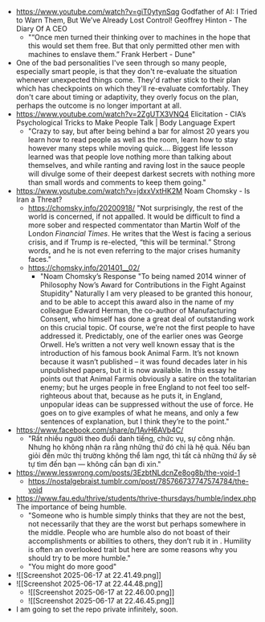 - https://www.youtube.com/watch?v=giT0ytynSqg Godfather of AI: I Tried to Warn Them, But We’ve Already Lost Control! Geoffrey Hinton - The Diary Of A CEO
	- "“Once men turned their thinking over to machines in the hope that this would set them free. But that only permitted other men with machines to enslave them.” Frank Herbert - Dune"
- One of the bad personalities I've seen through so many people, especially smart people, is that they don't re-evaluate the situation whenever unexpected things come. They'd rather stick to their plan which has checkpoints on which they'll re-evaluate comfortably. They don't care about timing or adaptivity, they overly focus on the plan, perhaps the outcome is no longer important at all.
- https://www.youtube.com/watch?v=2ZgUTX3VNQ4 Elicitation - CIA’s Psychological Tricks to Make People Talk | Body Language Expert
	- "Crazy to say, but after being behind a bar for almost 20 years you learn how to read people as well as the room, learn how to stay however many steps while moving quick…. Biggest life lesson learned was that people love nothing more than talking about themselves, and while ranting and raving lost in the sauce people will divulge some of their deepest darkest secrets with nothing more than small words and comments to keep them going."
- https://www.youtube.com/watch?v=jdxxVxtHK2M Noam Chomsky - Is Iran a Threat?
	- https://chomsky.info/20200918/ "Not surprisingly, the rest of the world is concerned, if not appalled. It would be difficult to find a more sober and respected commentator than Martin Wolf of the London _Financial Times_. He writes that the West is facing a serious crisis, and if Trump is re-elected, “this will be terminal.” Strong words, and he is not even referring to the major crises humanity faces."
	- https://chomsky.info/201401__02/ 
		- "Noam Chomsky’s Response "To being named 2014 winner of Philosophy Now’s Award for Contributions in the Fight Against Stupidity" Naturally I am very pleased to be granted this honour, and to be able to accept this award also in the name of my colleague Edward Herman, the co-author of Manufacturing Consent, who himself has done a great deal of outstanding work on this crucial topic. Of course, we’re not the first people to have addressed it. Predictably, one of the earlier ones was George Orwell. He’s written a not very well known essay that is the introduction of his famous book Animal Farm. It’s not known because it wasn’t published – it was found decades later in his unpublished papers, but it is now available. In this essay he points out that Animal Farmis obviously a satire on the totalitarian enemy; but he urges people in free England to not feel too self-righteous about that, because as he puts it, in England, unpopular ideas can be suppressed without the use of force. He goes on to give examples of what he means, and only a few sentences of explanation, but I think they’re to the point."
- https://www.facebook.com/share/p/1AvH6AVb4C/
	- "Rất nhiều người theo đuổi danh tiếng, chức vụ, sự công nhận. Nhưng họ không nhận ra rằng những thứ đó chỉ là hệ quả. Nếu bạn giỏi đến mức thị trường không thể làm ngơ, thì tất cả những thứ ấy sẽ tự tìm đến bạn — không cần bạn đi xin."
- https://www.lesswrong.com/posts/3EzbtNLdcnZe8og8b/the-void-1
	- https://nostalgebraist.tumblr.com/post/785766737747574784/the-void
- https://www.fau.edu/thrive/students/thrive-thursdays/humble/index.php The importance of being humble.
	- "Someone who is humble simply thinks that they are not the best, not necessarily that they are the worst but perhaps somewhere in the middle. People who are humble also do not boast of their accomplishments or abilities to others, they don’t rub it in . Humility is often an overlooked trait but here are some reasons why you should try to be more humble."
	- "You might do more good"
- ![[Screenshot 2025-06-17 at 22.41.49.png]]
- ![[Screenshot 2025-06-17 at 22.44.48.png]]
	- ![[Screenshot 2025-06-17 at 22.46.00.png]]
	- ![[Screenshot 2025-06-17 at 22.46.45.png]]
- I am going to set the repo private infinitely, soon.